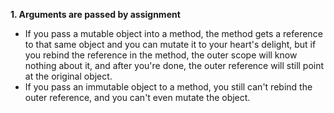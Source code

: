 **1. Arguments are passed by assignment**
  * If you pass a mutable object into a method, the method gets a reference to that same object and you can mutate it to your heart's delight, but if you rebind the reference in the method, the outer scope will know nothing about it, and after you're done, the outer reference will still point at the original object.
  * If you pass an immutable object to a method, you still can't rebind the outer reference, and you can't even mutate the object.

